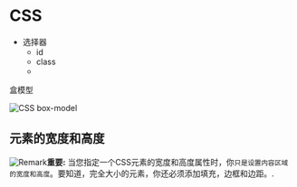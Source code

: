 # CSS



- 选择器
  - id
  - class
  - 







盒模型

![CSS box-model](http://ww3.sinaimg.cn/large/006tNc79ly1g5gugl2cszg30ew081dfo.gif)

## 元素的宽度和高度

![Remark](https://www.runoob.com/images/lamp.gif)**重要:** 当您指定一个CSS元素的宽度和高度属性时，你`只是设置内容区域的宽度和高度`。要知道，完全大小的元素，你还必须添加填充，边框和边距。.

